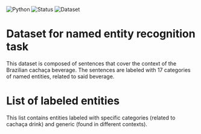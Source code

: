 ![Python](https://img.shields.io/badge/Python-3.9-blue?logo=python)
![Status](https://img.shields.io/badge/Status-Pronto-green)
![Dataset](https://img.shields.io/badge/Dataset-Customizado-brightgreen)

# Dataset for named entity recognition task

This dataset is composed of sentences that cover the context of the Brazilian cachaça beverage. The sentences are labeled with 17 categories of named entities, related to said beverage.

# List of labeled entities

This list contains entities labeled with specific categories (related to cachaça drink) and generic (found in different contexts).
